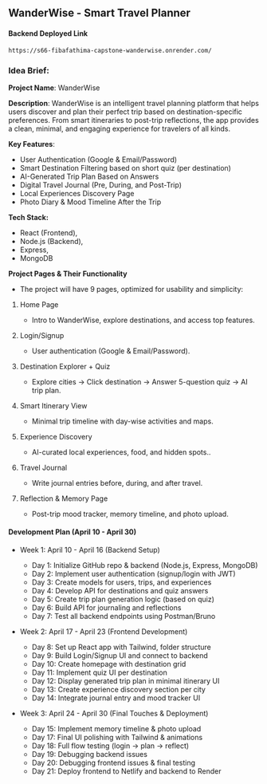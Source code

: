 ## WanderWise - Smart Travel Planner

#### Backend Deployed Link
    https://s66-fibafathima-capstone-wanderwise.onrender.com/

### Idea Brief:
**Project Name**: WanderWise

**Description**:
WanderWise is an intelligent travel planning platform that helps users discover and plan their perfect trip based on destination-specific preferences. From smart itineraries to post-trip reflections, the app provides a clean, minimal, and engaging experience for travelers of all kinds.

**Key Features**:

 - User Authentication (Google & Email/Password)
 - Smart Destination Filtering based on short quiz (per destination)
 - AI-Generated Trip Plan Based on Answers
 - Digital Travel Journal (Pre, During, and Post-Trip)
 - Local Experiences Discovery Page
 - Photo Diary & Mood Timeline After the Trip


**Tech Stack:** 
 - React (Frontend), 
 - Node.js (Backend),
 - Express, 
 - MongoDB


**Project Pages & Their Functionality**
- The project will have 9 pages, optimized for usability and simplicity:






1. Home Page

    - Intro to WanderWise, explore destinations, and access top features.
2. Login/Signup
    - User authentication (Google & Email/Password).
3. Destination Explorer + Quiz
    - Explore cities → Click destination → Answer 5-question quiz → AI trip plan.
4. Smart Itinerary View
    - Minimal trip timeline with day-wise activities and maps.
5. Experience Discovery
    - AI-curated local experiences, food, and hidden spots..
6. Travel Journal
    - Write journal entries before, during, and after travel.
7. Reflection & Memory Page
    - Post-trip mood tracker, memory timeline, and photo upload.






#### Development Plan (April 10 - April 30)

- Week 1: April 10 - April 16 (Backend Setup)
    - Day 1: Initialize GitHub repo & backend (Node.js, Express, MongoDB)
    - Day 2: Implement user authentication (signup/login with JWT)
    - Day 3: Create models for users, trips, and experiences
    - Day 4: Develop API for destinations and quiz answers
    - Day 5: Create trip plan generation logic (based on quiz)
    - Day 6: Build API for journaling and reflections
    - Day 7: Test all backend endpoints using Postman/Bruno



- Week 2: April 17 - April 23 (Frontend Development)
    - Day 8: Set up React app with Tailwind, folder structure
    - Day 9: Build Login/Signup UI and connect to backend
    - Day 10: Create homepage with destination grid
    - Day 11: Implement quiz UI per destination
    - Day 12: Display generated trip plan in minimal itinerary UI
    - Day 13: Create experience discovery section per city
    - Day 14: Integrate journal entry and mood tracker UI




- Week 3: April 24 - April 30 (Final Touches & Deployment)
    - Day 15: Implement memory timeline & photo upload
    - Day 17: Final UI polishing with Tailwind & animations
    - Day 18: Full flow testing (login → plan → reflect)
    - Day 19: Debugging backend issues
    - Day 20: Debugging frontend issues & final testing
    - Day 21: Deploy frontend to Netlify and backend to Render

